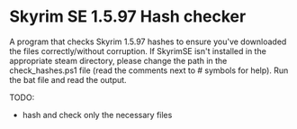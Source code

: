 # Skyrim SE 1.5.97 Hash checker

A program that checks Skyrim 1.5.97 hashes to ensure you've downloaded the files correctly/without corruption.
If SkyrimSE isn't installed in the appropriate steam directory, please change the path in the check_hashes.ps1 file (read the comments next to # symbols for help).
Run the bat file and read the output.

TODO:
- hash and check only the necessary files

